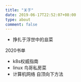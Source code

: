 ```yaml
---
title: "关于"
date: 2019-06-17T22:52:07+08:00
type: about
comment: false
---
```


- 挣扎于浮世中的韭菜

2020书单
- k8s权威指南
- linux 鸟哥私房菜
- 计算机网络 自顶向下方法
